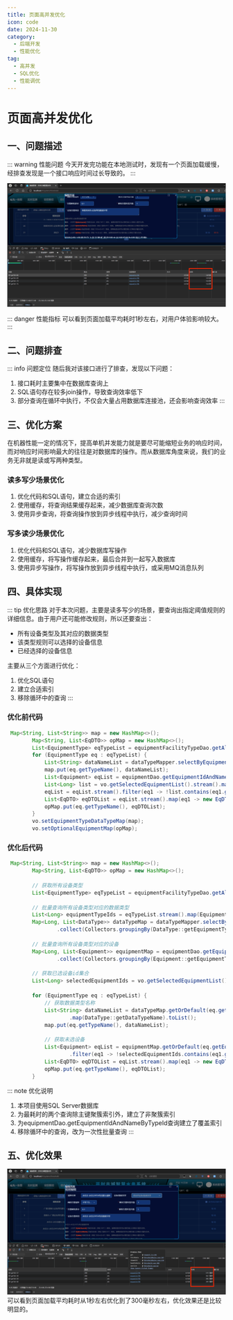 ```yaml
---
title: 页面高并发优化
icon: code
date: 2024-11-30
category:
  - 后端开发
  - 性能优化
tag:
  - 高并发
  - SQL优化
  - 性能调优
---
```


# 页面高并发优化

## 一、问题描述

::: warning 性能问题
今天开发完功能在本地测试时，发现有一个页面加载缓慢，经排查发现是一个接口响应时间过长导致的。
:::

![页面优化前](/assets/images/页面高并发优化图1.png)

::: danger 性能指标
可以看到页面加载平均耗时1秒左右，对用户体验影响较大。
:::

## 二、问题排查

::: info 问题定位
随后我对该接口进行了排查，发现以下问题：
1. 接口耗时主要集中在数据库查询上
2. SQL语句存在较多join操作，导致查询效率低下
3. 部分查询在循环中执行，不仅会大量占用数据库连接池，还会影响查询效率
:::

## 三、优化方案

在机器性能一定的情况下，提高单机并发能力就是要尽可能缩短业务的响应时间，而对响应时间影响最大的往往是对数据库的操作。而从数据库角度来说，我们的业务无非就是读或写两种类型。

### 读多写少场景优化
1. 优化代码和SQL语句，建立合适的索引
2. 使用缓存，将查询结果缓存起来，减少数据库查询次数
3. 使用异步查询，将查询操作放到异步线程中执行，减少查询时间

### 写多读少场景优化
1. 优化代码和SQL语句，减少数据库写操作
2. 使用缓存，将写操作缓存起来，最后合并到一起写入数据库
3. 使用异步写操作，将写操作放到异步线程中执行，或采用MQ消息队列

## 四、具体实现

::: tip 优化思路
对于本次问题，主要是读多写少的场景，要查询出指定阈值规则的详细信息。由于用户还可能修改规则，所以还要查出：
- 所有设备类型及其对应的数据类型
- 该类型规则可以选择的设备信息
- 已经选择的设备信息

主要从三个方面进行优化：
1. 优化SQL语句
2. 建立合适索引
3. 移除循环中的查询
:::

### 优化前代码
```java
 Map<String, List<String>> map = new HashMap<>();
        Map<String, List<EqDTO>> opMap = new HashMap<>();
        List<EquipmentType> eqTypeList = equipmentFacilityTypeDao.getAllEquipmentTypes();//获取所有设备类型
        for (EquipmentType eq : eqTypeList) {
            List<String> dataNameList = dataTypeMapper.selectByEquipmentTypeId(eq.getEquipmentTypeId()).stream().map(DataType::getDataTypeName).toList();
            map.put(eq.getTypeName(), dataNameList);
            List<Equipment> eqList = equipmentDao.getEquipmentIdAndNameByTypeId(eq.getEquipmentTypeId());
            List<Long> list = vo.getSelectedEquipmentList().stream().map(EqDTO::getEquipmentId).toList();//获取已选设备id集合
            eqList = eqList.stream().filter(eq1 -> !list.contains(eq1.getEquipmentId())).toList();
            List<EqDTO> eqDTOList = eqList.stream().map(eq1 -> new EqDTO(eq1.getEquipmentId(), eq1.getEquipmentName())).toList();
            opMap.put(eq.getTypeName(), eqDTOList);
        }
        vo.setEquipmentTypeDataTypeMap(map);
        vo.setOptionalEquipmentMap(opMap);
```

### 优化后代码
```java
 Map<String, List<String>> map = new HashMap<>();
        Map<String, List<EqDTO>> opMap = new HashMap<>();

        // 获取所有设备类型
        List<EquipmentType> eqTypeList = equipmentFacilityTypeDao.getAllEquipmentTypes();

        // 批量查询所有设备类型对应的数据类型
        List<Long> equipmentTypeIds = eqTypeList.stream().map(EquipmentType::getEquipmentTypeId).toList();
        Map<Long, List<DataType>> dataTypeMap = dataTypeMapper.selectByEquipmentTypeIds(equipmentTypeIds).stream()
                .collect(Collectors.groupingBy(DataType::getEquipmentTypeId));

        // 批量查询所有设备类型对应的设备
        Map<Long, List<Equipment>> equipmentMap = equipmentDao.getEquipmentIdAndNameByTypeIds(equipmentTypeIds).stream()
                .collect(Collectors.groupingBy(Equipment::getEquipmentTypeId));

        // 获取已选设备id集合
        List<Long> selectedEquipmentIds = vo.getSelectedEquipmentList().stream().map(EqDTO::getEquipmentId).toList();

        for (EquipmentType eq : eqTypeList) {
            // 获取数据类型名称
            List<String> dataNameList = dataTypeMap.getOrDefault(eq.getEquipmentTypeId(), Collections.emptyList()).stream()
                    .map(DataType::getDataTypeName).toList();
            map.put(eq.getTypeName(), dataNameList);

            // 获取未选设备
            List<Equipment> eqList = equipmentMap.getOrDefault(eq.getEquipmentTypeId(), Collections.emptyList()).stream()
                    .filter(eq1 -> !selectedEquipmentIds.contains(eq1.getEquipmentId())).toList();
            List<EqDTO> eqDTOList = eqList.stream().map(eq1 -> new EqDTO(eq1.getEquipmentId(), eq1.getEquipmentName())).toList();
            opMap.put(eq.getTypeName(), eqDTOList);
        }
```

::: note 优化说明
1. 本项目使用SQL Server数据库
2. 为最耗时的两个查询除主键聚簇索引外，建立了非聚簇索引
3. 为equipmentDao.getEquipmentIdAndNameByTypeId查询建立了覆盖索引
4. 移除循环中的查询，改为一次性批量查询
:::

## 五、优化效果

![页面优化后](/assets/images/页面高并发优化图2.png)
可以看到页面加载平均耗时从1秒左右优化到了300毫秒左右，优化效果还是比较明显的。
